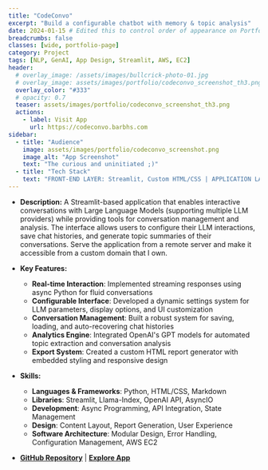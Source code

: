 ```yaml
---
title: "CodeConvo"
excerpt: "Build a configurable chatbot with memory & topic analysis"
date: 2024-01-15 # Edited this to control order of appearance on Portfolio collections
breadcrumbs: false
classes: [wide, portfolio-page]
category: Project
tags: [NLP, GenAI, App Design, Streamlit, AWS, EC2]
header:
  # overlay_image: /assets/images/bullcrick-photo-01.jpg
  # overlay_image: assets/images/portfolio/codeconvo_screenshot_th3.png
  overlay_color: "#333"
  # opacity: 0.7
  teaser: assets/images/portfolio/codeconvo_screenshot_th3.png
  actions:
    - label: Visit App
      url: https://codeconvo.barbhs.com
sidebar:
  - title: "Audience"
    image: assets/images/portfolio/codeconvo_screenshot.png
    image_alt: "App Screenshot"
    text: "The curious and uninitiated ;)"
  - title: "Tech Stack"
    text: "FRONT-END LAYER: Streamlit, Custom HTML/CSS | APPLICATION LAYER: Python based conversation management | INTEGRATION LAYER: Llama-Index, OpenAI API, Claude API | INFRASTRUCTURE LAYER: AWS EC2, Custom domain"
---
```


- **Description:** A Streamlit-based application that enables interactive conversations with Large Language Models (supporting multiple LLM providers) while providing tools for conversation management and analysis. The interface allows users to configure their LLM interactions, save chat histories, and generate topic summaries of their conversations. Serve the application from a remote server and make it accessible from a custom domain that I own.  

- **Key Features:**
  - **Real-time Interaction**: Implemented streaming responses using async Python for fluid conversations
  - **Configurable Interface**: Developed a dynamic settings system for LLM parameters, display options, and UI customization
  - **Conversation Management**: Built a robust system for saving, loading, and auto-recovering chat histories
  - **Analytics Engine**: Integrated OpenAI's GPT models for automated topic extraction and conversation analysis
  - **Export System**: Created a custom HTML report generator with embedded styling and responsive design

- **Skills:** 
  - **Languages & Frameworks**: Python, HTML/CSS, Markdown
  - **Libraries**: Streamlit, Llama-Index, OpenAI API, AsyncIO
  - **Development**: Async Programming, API Integration, State Management
  - **Design**: Content Layout, Report Generation, User Experience
  - **Software Architecture**: Modular Design, Error Handling, Configuration Management, AWS EC2

- **[GitHub Repository](https://github.com/dagny099/agentic_rag_kg/)** | **[Explore App](https://codeconvo.barbhs.com/)**
